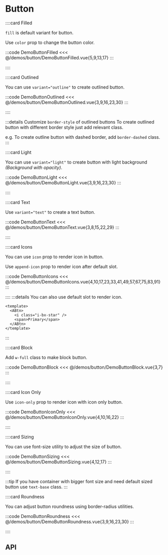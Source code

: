 <script lang="ts" setup>
import api from '@anu/component-meta/ABtn.json'
</script>

# Button

<!-- 👉 Filled -->
::::card Filled

`fill` is default variant for button.

Use `color` prop to change the button color.

:::code DemoButtonFilled
<<< @/demos/button/DemoButtonFilled.vue{5,9,13,17}
:::

::::

<!-- 👉 Outlined -->
::::card Outlined

You can use `variant="outline"` to create outlined button.

:::code DemoButtonOutlined
<<< @/demos/button/DemoButtonOutlined.vue{3,9,16,23,30}
:::

::::

:::details Customize `border-style` of outlined buttons
To create outlined button with different border style just add relevant class.

e.g. To create outline button with dashed border, add `border-dashed` class.
:::

<!-- 👉 Light -->
::::card Light

You can use `variant="light"` to create button with light background _(Background with opacity)_.

:::code DemoButtonLight
<<< @/demos/button/DemoButtonLight.vue{3,9,16,23,30}
:::

::::

<!-- 👉 Text -->
::::card Text

Use `variant="text"` to create a text button.

:::code DemoButtonText
<<< @/demos/button/DemoButtonText.vue{3,8,15,22,29}
:::

::::

<!-- 👉 Icons -->
::::card Icons

You can use `icon` prop to render icon in button.

Use `append-icon` prop to render icon after default slot.

:::code DemoButtonIcons
<<< @/demos/button/DemoButtonIcons.vue{4,10,17,23,33,41,49,57,67,75,83,91}
:::

::::
:::details You can also use default slot to render icon.

```vue{3}
<template>
  <ABtn>
    <i class="i-bx-star" />
    <span>Primary</span>
  </ABtn>
</template>
```

:::

<!-- 👉 Block -->
::::card Block

Add `w-full` class to make block button.

:::code DemoButtonBlock
<<< @/demos/button/DemoButtonBlock.vue{3,7}
:::

::::

<!-- 👉 Icon Only -->
::::card Icon Only

Use `icon-only` prop to render icon with icon only button.

:::code DemoButtonIconOnly
<<< @/demos/button/DemoButtonIconOnly.vue{4,10,16,22}
:::

::::

<!-- 👉 Sizing -->
::::card Sizing

You can use font-size utility to adjust the size of button.

:::code DemoButtonSizing
<<< @/demos/button/DemoButtonSizing.vue{4,12,17}
:::

::::

:::tip
If you have container with bigger font size and need default sized button use `text-base` class.
:::

<!-- 👉 Roundness -->
::::card Roundness

You can adjust button roundness using border-radius utilities.

:::code DemoButtonRoundness
<<< @/demos/button/DemoButtonRoundness.vue{3,9,16,23,30}
:::

::::

<!-- 👉 API -->
## API

<Api :api="api"></Api>
